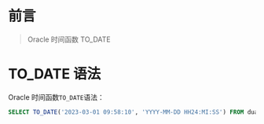 # 前言

> Oracle 时间函数 TO_DATE

# TO_DATE 语法

Oracle 时间函数`TO_DATE`语法：

```sql 
SELECT TO_DATE('2023-03-01 09:58:10', 'YYYY-MM-DD HH24:MI:SS') FROM dual;
```